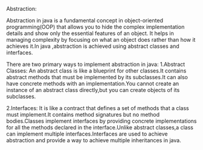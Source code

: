 Abstraction:

Abstraction in java is a fundamental concept in object-oriented programming(OOP) that allows you to hide the complex implementation details and show only the essential features of an object. It helps in managing complexity by focusing on what an object does rather than how it achieves it.In java ,abstraction is achieved using abstract classes and interfaces.

There are two primary ways to implement abstraction in java: 1.Abstract Classes: An abstract class is like a blueprint for other classes.It contains abstract methods that must be implemented by its subclasses.It can also have concrete methods with an implementation.You cannot create an instance of an abstract class directly,but you can create objects of its subclasses.

2.Interfaces: It is like a contract that defines a set of methods that a class must implement.It contains method signatures but no method bodies.Classes implement interfaces by providing concrete implementations for all the methods declared in the interface.Unlike abstract classes,a class can implement multiple interfaces.Interfaces are used to achieve abstraction and provide a way to achieve multiple inheritances in java.
